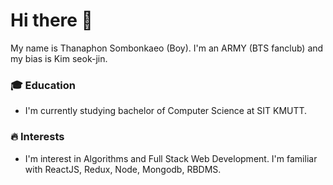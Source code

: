 # Hi there 👋
My name is Thanaphon Sombonkaeo (Boy). I'm an ARMY (BTS fanclub) and my bias is Kim seok-jin.
### 🎓 Education
- I'm currently studying bachelor of Computer Science at SIT KMUTT.
### 🔥 Interests
- I'm interest in Algorithms and Full Stack Web Development. I'm familiar with ReactJS, Redux, Node, Mongodb, RBDMS.
